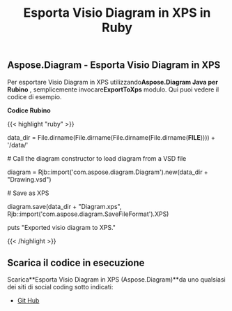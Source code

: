 ﻿---
title: Esporta Visio Diagram in XPS in Ruby
type: docs
weight: 80
url: /it/java/export-visio-diagram-to-xps-in-ruby/
---
## **Aspose.Diagram - Esporta Visio Diagram in XPS**
 Per esportare Visio Diagram in XPS utilizzando**Aspose.Diagram Java per Rubino** , semplicemente invocare**ExportToXps** modulo. Qui puoi vedere il codice di esempio.

**Codice Rubino**

{{< highlight "ruby" >}}

 data_dir = File.dirname(File.dirname(File.dirname(File.dirname(__FILE__)))) + '/data/'

\# Call the diagram constructor to load diagram from a VSD file

diagram = Rjb::import('com.aspose.diagram.Diagram').new(data_dir + "Drawing.vsd")

\# Save as XPS

diagram.save(data_dir + "Diagram.xps", Rjb::import('com.aspose.diagram.SaveFileFormat').XPS)

puts "Exported visio diagram to XPS."

{{< /highlight >}}
## **Scarica il codice in esecuzione**
 Scarica**Esporta Visio Diagram in XPS (Aspose.Diagram)**da uno qualsiasi dei siti di social coding sotto indicati:

- [Git Hub](https://github.com/asposediagram/Aspose.Diagram-for-Java/blob/master/Plugins/Aspose_Diagram_Java_for_Ruby/lib/asposediagramjava/Export/exporttoxps.rb)
